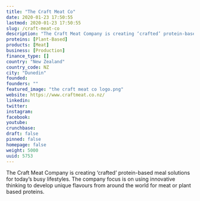 ```yaml
---
title: "The Craft Meat Co"
date: 2020-01-23 17:50:55
lastmod: 2020-01-23 17:50:55
slug: /craft-meat-co
description: "The Craft Meat Company is creating ‘crafted’ protein-based meal solutions for today’s busy lifestyles. The company focus is on using innovative thinking to develop unique flavours from around the world for meat or plant based proteins."
proteins: [Plant-Based]
products: [Meat]
business: [Production]
finance_type: []
country: "New Zealand"
country_code: NZ
city: "Dunedin"
founded: 
founders: ""
featured_image: "the craft meat co logo.png"
website: https://www.craftmeat.co.nz/
linkedin: 
twitter: 
instagram: 
facebook: 
youtube: 
crunchbase: 
draft: false
pinned: false
homepage: false
weight: 5000
uuid: 5753
---
```

The Craft Meat Company is creating ‘crafted’ protein-based meal solutions for today’s busy lifestyles. The company focus is on using innovative thinking to develop unique flavours from around the world for meat or plant based proteins.
